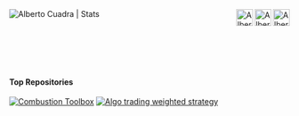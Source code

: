 <a href="https://acuadralara.com/">
  <img align="left" alt="Alberto Cuadra | Stats" src="https://github-readme-stats.vercel.app/api?username=AlbertoCuadra&show_icons=true&include_all_commits=true&hide_title=true&hide=contribs&hide_border=true&bg_color=ffffff&icon_color=2a9d8fff&title_color=2a9d8fff" />
</a>
<a href="https://orcid.org/0000-0001-8280-2426">
  <img align="right" alt="Alberto Cuadra | ORCID iD" width="30px" src="https://upload.wikimedia.org/wikipedia/commons/0/06/ORCID_iD.svg" />
</a>
<a href="https://www.researchgate.net/profile/Alberto_Cuadra_Lara">
  <img align="right" alt="Alberto Cuadra | ResearchGate" width="30px" src="https://upload.wikimedia.org/wikipedia/commons/thumb/5/5e/ResearchGate_icon_SVG.svg/32px-ResearchGate_icon_SVG.svg.png" />
</a>
<a href="https://scholar.google.es/citations?user=oEyJUfcAAAAJ&hl=es&oi=ao">
  <img align="right" alt="Alberto Cuadra | Google Scholar" width="30px" src="https://upload.wikimedia.org/wikipedia/commons/c/c7/Google_Scholar_logo.svg" />
</a>

<br>
<br>
<br>
<br>
<br>
<br>

#### Top Repositories

[![Combustion Toolbox](https://github-readme-stats.vercel.app/api/pin/?username=AlbertoCuadra&repo=combustion_toolbox)](https://github.com/AlbertoCuadra/combustion_toolbox)
[![Algo trading weighted strategy](https://github-readme-stats.vercel.app/api/pin/?username=AlbertoCuadra&repo=algo_trading_weighted_strategy)](https://github.com/AlbertoCuadra/algo_trading_weighted_strategy)


